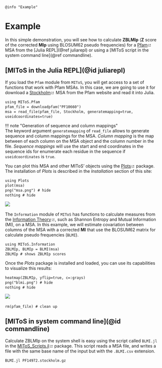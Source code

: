 ```@setup log
@info "Example"
```

# Example

In this simple demonstration, you will see how to calculate **ZBLMIp** (**Z** score of the
corrected **MIp** using BLOSUM62 pseudo frequencies) for a 
[Pfam![](./assets/external-link.png)](https://www.ebi.ac.uk/interpro/entry/pfam/#table)
MSA from the [Julia REPL](@ref juliarepl) or using a
[MIToS script in the system command line](@ref commandline).  

## [MIToS in the Julia REPL](@id juliarepl)

If you load the `Pfam` module from `MIToS`, you will get access to a set of functions that
work with Pfam MSAs. In this case, we are going to use it for download a
[Stockholm![](./assets/external-link.png)](https://en.wikipedia.org/wiki/Stockholm_format)
MSA from the Pfam website and read it into Julia.  

```@example juliarepl
using MIToS.Pfam
pfam_file = downloadpfam("PF10660")
msa = read_file(pfam_file, Stockholm, generatemapping=true, useidcoordinates=true)
```

!!! note "Generation of sequence and column mappings"  
    The keyword argument `generatemapping` of `read_file` allows to generate sequence and column
    mappings for the MSA. *Column mapping* is the map between of each column on the MSA
    object and the column number in the file. *Sequence mappings* will use the start and
    end coordinates in the sequence ids for enumerate each residue in the sequence if
    `useidcoordinates` is `true`.  

You can plot this MSA and other MIToS’ objects using the [Plots![](./assets/external-link.png)](https://juliaplots.github.io/) package. The installation of *Plots* is described in the *Installation* section of this site:

```@example juliarepl
using Plots
plot(msa)
png("msa.png") # hide
nothing # hide
```  

![](msa.png)  

The `Information` module of `MIToS` has functions to calculate measures from the
[Information Theory![](./assets/external-link.png)](https://en.wikipedia.org/wiki/Information_theory),
such as Shannon Entropy and Mutual Information (MI), on a MSA. In this example, we will estimate
covariation between columns of the MSA with a corrected **MI** that use the BLOSUM62 matrix
for calculate pseudo frequencies (`BLMI`).  

```@example juliarepl
using MIToS.Information
ZBLMIp, BLMIp = BLMI(msa)
ZBLMIp # shows ZBLMIp scores
```

Once the *Plots* package is installed and loaded, you can use its capabilities to visualize
this results:

```@example juliarepl
heatmap(ZBLMIp, yflip=true, c=:grays)
png("blmi.png") # hide
nothing # hide
```  

![](blmi.png)  

```@setup juliarepl
rm(pfam_file) # clean up
```

## [MIToS in system command line](@id commandline)

Calculate ZBLMIp on the system shell is easy using the script called `BLMI.jl` in the 
[MIToS_Scripts.jl![](./assets/external-link.png)](https://github.com/MIToSOrg/MIToS_Scripts.jl) 
package. This script reads a MSA file, and writes a file with the same base name of the 
input but with the `.BLMI.csv` extension.  

```
BLMI.jl PF14972.stockholm.gz
```
